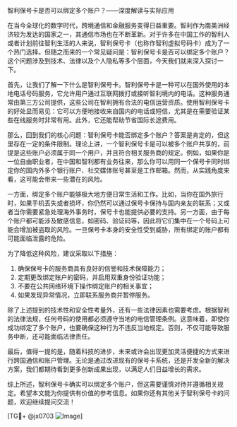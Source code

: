 智利保号卡是否可以绑定多个账户？——深度解读与实际应用

在当今全球化的数字时代，跨境通信和金融服务变得日益重要。智利作为南美洲经济较为发达的国家之一，其通信市场也在不断革新。对于许多在中国工作的智利人或者计划前往智利生活的人来说，智利保号卡（也称作智利虚拟号码卡）成为了一个热门选择。但随之而来的一个常见疑问是：智利保号卡是否可以绑定多个账户？这个问题涉及到技术、法律以及个人隐私等多个层面，今天我们就来深入探讨一下。

首先，让我们了解一下什么是智利保号卡。智利保号卡是一种可以在国外使用的本地电话号码服务，它允许用户通过互联网拨打或接听智利境内的电话。这种服务通常由第三方公司提供，这些公司在智利拥有合法的电信运营资质。使用智利保号卡的好处显而易见：它可以方便地接收来自国内的电话或短信，尤其是在需要验证某些在线服务时非常有用。此外，它还能帮助节省国际长途费用。

那么，回到我们的核心问题：智利保号卡能否绑定多个账户？答案是肯定的，但这里存在一定的条件限制。理论上讲，一个智利保号卡是可以被多个账户共享的，前提是这些账户必须属于同一个用户，并且符合相关服务商的规定。例如，如果你是一位自由职业者，在中国和智利都有业务往来，那么你可以用同一个保号卡同时绑定你的国内外多个银行账户、社交媒体账号甚至是工作邮箱。然而，从实践角度来看，这可能会带来一些潜在的风险。

一方面，绑定多个账户能够极大地方便日常生活和工作。比如，当你在国外旅行时，如果手机丢失或者损坏，你仍然可以通过保号卡保持与国内亲友的联系；又或者当你需要紧急处理海外事务时，保号卡也能提供必要的支持。另一方面，由于每个账户都可能涉及敏感信息，如密码、验证码等，因此将它们集中在一个号码上可能会增加被盗取的风险。一旦保号卡本身的安全性受到威胁，所有绑定的账户都有可能面临泄露的危险。

为了降低这种风险，建议采取以下措施：
1. 确保保号卡的服务商具有良好的信誉和技术保障能力；
2. 定期更改绑定账户的密码，并启用双重身份验证功能；
3. 不要在公共网络环境下操作绑定账户的相关事宜；
4. 如果发现异常情况，立即联系服务商并暂停服务。

除了上述提到的技术性和安全性考量外，还有一些法律因素也需要考虑。根据智利的法律法规，任何号码的使用都必须遵守当地的电信管理条例。这意味着，即使你成功绑定了多个账户，也要确保这种行为不违反当地规定。否则，不仅可能导致服务中断，还可能面临法律责任。

最后，值得一提的是，随着科技的进步，未来或许会出现更加灵活便捷的方式来进行跨国通信和账户管理。无论是通过改进现有的保号卡系统，还是开发全新的解决方案，我们都期待看到更多创新成果出现，以满足人们日益增长的需求。

综上所述，智利保号卡确实可以绑定多个账户，但这需要谨慎对待并遵循相关规定。希望本文能为你提供有价值的参考信息。如果你还有其他关于智利保号卡的问题，欢迎继续提问交流！

[TG💪+ @jx0703 ![Image](https://github.com/user-attachments/assets/dbca1d08-cadb-493c-b0ec-ad6f7a83f270)]